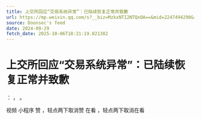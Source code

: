 ```yaml
---
title: 上交所回应“交易系统异常”：已陆续恢复正常并致歉
url: https://mp.weixin.qq.com/s?__biz=MzkxNTI2NTQxOA==&mid=2247494290&idx=2&sn=39522e9b71fc917f1f1f64ce555eb392
source: Doonsec's feed
date: 2024-09-29
fetch_date: 2025-10-06T18:21:19.021382
---
```


# 上交所回应“交易系统异常”：已陆续恢复正常并致歉

：
，
。

视频
小程序
赞
，轻点两下取消赞
在看
，轻点两下取消在看